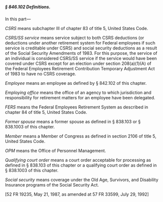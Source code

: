 ##### § 846.102 Definitions. #####

In this part—

*CSRS* means subchapter III of chapter 83 of title 5, United States Code.

*CSRS/SS service* means service subject to both CSRS deductions (or deductions under another retirement system for Federal employees if such service is creditable under CSRS) and social security deductions as a result of the Social Security Amendments of 1983. For this purpose, the service of an individual is considered CSRS/SS service if the service would have been covered under CSRS except for an election under section 208(a)(1)(A) of the Federal Employees Retirement Contribution Temporary Adjustment Act of 1983 to have no CSRS coverage.

*Employee* means an employee as defined by § 842.102 of this chapter.

*Employing office* means the office of an agency to which jurisdiction and responsibility for retirement matters for an employee have been delegated.

*FERS* means the Federal Employees Retirement System as described in chapter 84 of title 5, United States Code.

*Former spouse* means a former spouse as defined in § 838.103 or § 838.1003 of this chapter.

*Member* means a Member of Congress as defined in section 2106 of title 5, United States Code.

*OPM* means the Office of Personnel Management.

*Qualifying court order* means a court order acceptable for processing as defined in § 838.103 of this chapter or a qualifying court order as defined in § 838.1003 of this chapter.

*Social security* means coverage under the Old Age, Survivors, and Disability Insurance programs of the Social Security Act.

[52 FR 19235, May 21, 1987, as amended at 57 FR 33599, July 29, 1992]